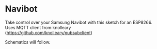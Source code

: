 # Navibot


Take control over your Samsung Navibot with this sketch for an ESP8266.
Uses MQTT client from knolleary (https://github.com/knolleary/pubsubclient) 


Schematics will follow.
